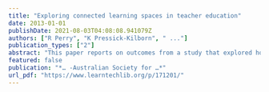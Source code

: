 ```yaml
---
title: "Exploring connected learning spaces in teacher education"
date: 2013-01-01
publishDate: 2021-08-03T04:08:08.941079Z
authors: ["R Perry", "K Pressick-Kilborn", " ..."]
publication_types: ["2"]
abstract: "This paper reports on outcomes from a study that explored how connected learning spaces, mediated by videoconference technology, enabled real-world engagement in pre-service teacher education. Student teachers in drama and science education participated in the …"
featured: false
publication: "*… -Australian Society for …*"
url_pdf: "https://www.learntechlib.org/p/171201/"
---
```


